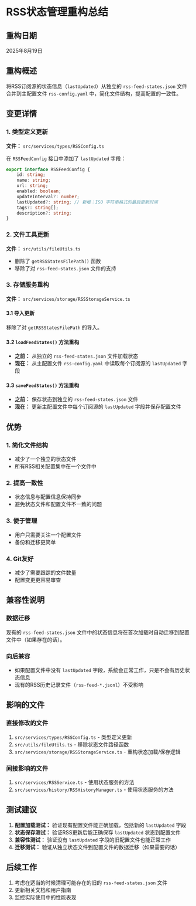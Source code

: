 # RSS状态管理重构总结

## 重构日期
2025年8月19日

## 重构概述
将RSS订阅源的状态信息（`lastUpdated`）从独立的 `rss-feed-states.json` 文件合并到主配置文件 `rss-config.yaml` 中，简化文件结构，提高配置的一致性。

## 变更详情

### 1. 类型定义更新
**文件：** `src/services/types/RSSConfig.ts`

在 `RSSFeedConfig` 接口中添加了 `lastUpdated` 字段：
```typescript
export interface RSSFeedConfig {
    id: string;
    name: string;
    url: string;
    enabled: boolean;
    updateInterval?: number;
    lastUpdated?: string; // 新增：ISO 字符串格式的最后更新时间
    tags?: string[];
    description?: string;
}
```

### 2. 文件工具更新
**文件：** `src/utils/fileUtils.ts`

- 删除了 `getRSSStatesFilePath()` 函数
- 移除了对 `rss-feed-states.json` 文件的支持

### 3. 存储服务重构
**文件：** `src/services/storage/RSSStorageService.ts`

#### 3.1 导入更新
移除了对 `getRSSStatesFilePath` 的导入。

#### 3.2 `loadFeedStates()` 方法重构
- **之前：** 从独立的 `rss-feed-states.json` 文件加载状态
- **现在：** 从主配置文件 `rss-config.yaml` 中读取每个订阅源的 `lastUpdated` 字段

#### 3.3 `saveFeedStates()` 方法重构  
- **之前：** 保存状态到独立的 `rss-feed-states.json` 文件
- **现在：** 更新主配置文件中每个订阅源的 `lastUpdated` 字段并保存配置文件

## 优势

### 1. 简化文件结构
- 减少了一个独立的状态文件
- 所有RSS相关配置集中在一个文件中

### 2. 提高一致性
- 状态信息与配置信息保持同步
- 避免状态文件和配置文件不一致的问题

### 3. 便于管理
- 用户只需要关注一个配置文件
- 备份和迁移更简单

### 4. Git友好
- 减少了需要跟踪的文件数量
- 配置变更更容易审查

## 兼容性说明

### 数据迁移
现有的 `rss-feed-states.json` 文件中的状态信息将在首次加载时自动迁移到配置文件中（如果存在的话）。

### 向后兼容
- 如果配置文件中没有 `lastUpdated` 字段，系统会正常工作，只是不会有历史状态信息
- 现有的RSS历史记录文件（`rss-feed-*.jsonl`）不受影响

## 影响的文件

### 直接修改的文件
1. `src/services/types/RSSConfig.ts` - 类型定义更新
2. `src/utils/fileUtils.ts` - 移除状态文件路径函数
3. `src/services/storage/RSSStorageService.ts` - 重构状态加载/保存逻辑

### 间接影响的文件
1. `src/services/RSSService.ts` - 使用状态服务的方法
2. `src/services/history/RSSHistoryManager.ts` - 使用状态服务的方法

## 测试建议

1. **配置加载测试：** 验证现有配置文件能正确加载，包括新的 `lastUpdated` 字段
2. **状态保存测试：** 验证RSS更新后能正确保存 `lastUpdated` 状态到配置文件
3. **兼容性测试：** 验证没有 `lastUpdated` 字段的旧配置文件也能正常工作
4. **迁移测试：** 验证从独立状态文件到配置文件的数据迁移（如果需要的话）

## 后续工作

1. 考虑在适当的时候清理可能存在的旧的 `rss-feed-states.json` 文件
2. 更新相关文档和用户指南
3. 监控实际使用中的性能表现
